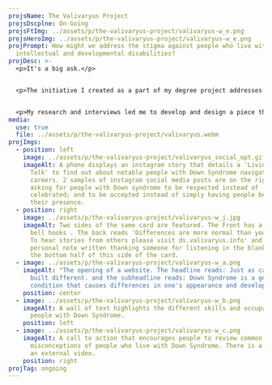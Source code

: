 ```yaml
---
projsName: The Valivaryus Project
projsDscplne: On-Going
projsFtImg: ../assets/p/the-valivaryus-project/valivaryus-w_e.png
projsHeroImg: ../assets/p/the-valivaryus-project/valivaryus-w_e.png
projPrompt: How might we address the stigma against people who live with
  intellectual and developmental disabilities?
projDesc: >-
  <p>It's a big ask.</p>


  <p>The initiative I created as a part of my degree project addresses Down Syndrome in particular due to my sister's personal experiences and my own observations over the course of our lives. Initially, this was a pointed effort to address the lack of funding in public education settings.</p>


  <p>My research and interviews led me to develop and design a piece that would address common-day pain points to tackle where the lack of awareness and funding shortfalls really start to rear their heads.</p>
media:
  use: true
  file: ../assets/p/the-valivaryus-project/valivaryus.webm
projImgs:
  - position: left
    image: ../assets/p/the-valivaryus-project/valivaryus_social_opt.gif
    imageAlt: A phone displays an instagram story that details a 'Living & Live
      Talk' to find out about notable people with Down Syndrome navigating their
      careers. 2 samples of instagram social media posts are on the right,
      asking for people with Down syndrome to be respected instead of
      celebrated; and to be accepted instead of simply having people be aware of
      their presence.
  - position: right
    image: ../assets/p/the-valivaryus-project/valivaryus-w_j.jpg
    imageAlt: Two sides of the same card are featured. The Front has a quote from
      bell hooks . The back reads 'Differences are more normal than you think.
      To hear stories from others please visit ds.valivaryus.info' and a
      personal note written thanking someone for listening in the blank space on
      the bottom half of this side of the card.
  - image: ../assets/p/the-valivaryus-project/valivaryus-w_a.png
    imageAlt: "The opening of a website. The headline reads: Just as capable, Just
      built different. and the subheadline reads: Down Syndrome is a genetic
      condition that causes differences in one's appearance and development."
    position: center
  - image: ../assets/p/the-valivaryus-project/valivaryus-w_b.png
    imageAlt: A wall of text highlights the different skills and occupations held by
      people with Down Syndrome.
    position: left
  - image: ../assets/p/the-valivaryus-project/valivaryus-w_c.png
    imageAlt: A call to action that encourages people to review common
      misconceptions of people who live with Down Syndrome. There is a link to
      an external video.
    position: right
projTag: ongoing
---
```

